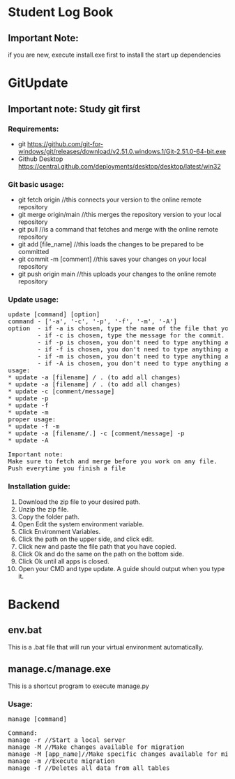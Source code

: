 # Student Log Book

## Important Note: 

if you are new, execute install.exe first to install the start up dependencies

# GitUpdate

## Important note: Study git first

### Requirements:

* git https://github.com/git-for-windows/git/releases/download/v2.51.0.windows.1/Git-2.51.0-64-bit.exe
* Github Desktop https://central.github.com/deployments/desktop/desktop/latest/win32

### Git basic usage:

* git fetch origin //this connects your version to the online remote repository
* git merge origin/main //this merges the repository version to your local repository
* git pull //is a command that fetches and merge with the online remote repository
* git add [file_name] //this loads the changes to be prepared to be committed
* git commit -m [comment] //this saves your changes on your local repository
* git push origin main //this uploads your changes to the online remote repository

### Update usage:
<pre>
update [command] [option] 
command - ['-a', '-c', '-p', '-f', '-m', '-A']
option  - if -a is chosen, type the name of the file that you wanted to add changes into.
        - if -c is chosen, type the message for the commit.
        - if -p is chosen, you don't need to type anything after it. This pushes your updates to the remote branch
        - if -f is chosen, you don't need to type anything after it. This fetches updates from the remote branch
        - if -m is chosen, you don't need to type anything after it. This merges your local repository with the updates from the remote branch
        - if -A is chosen, you don't need to type anything after it. This will fetch, merge, add changes, commit and push with one command
usage:
* update -a [filename] / . (to add all changes)
* update -a [filename] / . (to add all changes)
* update -c [comment/message]
* update -p
* update -f
* update -m
proper usage:
* update -f -m
* update -a [filename/.] -c [comment/message] -p
* update -A

Important note:
Make sure to fetch and merge before you work on any file.
Push everytime you finish a file
</pre>

### Installation guide:

1. Download the zip file to your desired path.
2. Unzip the zip file.
3. Copy the folder path.
4. Open Edit the system environment variable.
5. Click Environment Variables.
6. Click the path on the upper side, and click edit.
7. Click new and paste the file path that you have copied.
8. Click Ok and do the same on the path on the bottom side.
9. Click Ok until all apps is closed.
10. Open your CMD and type update. A guide should output when you type it.

# Backend 

## env.bat

This is a .bat file that will run your virtual environment automatically.

## manage.c/manage.exe

This is a shortcut program to execute manage.py

### Usage:
<pre>
manage [command] 

Command:
manage -r //Start a local server
manage -M //Make changes available for migration
manage -M [app_name]//Make specific changes available for migration
manage -m //Execute migration
manage -f //Deletes all data from all tables
</pre>
